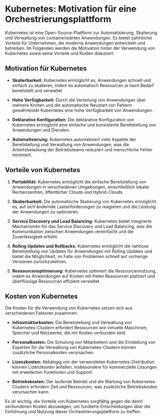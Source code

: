 # Kubernetes: Motivation für eine Orchestrierungsplattform

Kubernetes ist eine Open-Source-Plattform zur Automatisierung, Skalierung und Verwaltung von containerisierten Anwendungen. Es bietet zahlreiche Vorteile für Unternehmen, die moderne Anwendungen entwickeln und betreiben. Im Folgenden werden die Motivation hinter der Verwendung von Kubernetes sowie seine Vorteile und Kosten diskutiert:

## Motivation für Kubernetes

- **Skalierbarkeit:** Kubernetes ermöglicht es, Anwendungen schnell und einfach zu skalieren, indem es automatisch Ressourcen je nach Bedarf bereitstellt und verwaltet.

- **Hohe Verfügbarkeit:** Durch die Verteilung von Anwendungen über mehrere Knoten und die automatische Neustart von Fehlern gewährleistet Kubernetes eine hohe Verfügbarkeit von Anwendungen.

- **Deklarative Konfiguration:** Die deklarative Konfiguration von Kubernetes ermöglicht eine einfache und konsistente Bereitstellung von Anwendungen und Diensten.

- **Automatisierung:** Kubernetes automatisiert viele Aspekte der Bereitstellung und Verwaltung von Anwendungen, was die Arbeitsbelastung der Betriebsteams reduziert und menschliche Fehler minimiert.

## Vorteile von Kubernetes

1. **Portabilität:** Kubernetes ermöglicht die einfache Bereitstellung von Anwendungen in verschiedenen Umgebungen, einschließlich lokaler Rechenzentren, öffentlicher Clouds und Hybrid-Clouds.

2. **Skalierbarkeit:** Die automatische Skalierung von Kubernetes ermöglicht es, auf sich ändernde Lastanforderungen zu reagieren und die Leistung der Anwendungen zu optimieren.

3. **Service Discovery und Load Balancing:** Kubernetes bietet integrierte Mechanismen für das Service Discovery und Load Balancing, was die Kommunikation zwischen Anwendungen vereinfacht und die Zuverlässigkeit erhöht.

4. **Rolling Updates und Rollbacks:** Kubernetes ermöglicht die nahtlose Bereitstellung von Updates für Anwendungen mit Rolling Updates und bietet die Möglichkeit, im Falle von Problemen schnell auf vorherige Versionen zurückzukehren.

5. **Ressourcenoptimierung:** Kubernetes optimiert die Ressourcennutzung, indem es Anwendungen auf Knoten mit freien Ressourcen platziert und überflüssige Ressourcen effizient verwaltet.

## Kosten von Kubernetes

Die Kosten für die Verwendung von Kubernetes setzen sich aus verschiedenen Faktoren zusammen:

- **Infrastrukturkosten:** Die Bereitstellung und Verwaltung von Kubernetes-Clustern erfordert Ressourcen wie virtuelle Maschinen, Speicher und Netzwerke, die mit Kosten verbunden sind.

- **Personalkosten:** Die Schulung von Mitarbeitern und die Einstellung von Experten für die Verwaltung von Kubernetes-Clustern können zusätzliche Personalkosten verursachen.

- **Lizenzkosten:** Abhängig von der verwendeten Kubernetes-Distribution können Lizenzkosten anfallen, insbesondere für kommerzielle Lösungen mit erweiterten Funktionen und Support.

- **Betriebskosten:** Der laufende Betrieb und die Wartung von Kubernetes-Clustern erfordern Zeit und Ressourcen, was zusätzliche Betriebskosten verursachen kann.

Es ist wichtig, die Vorteile von Kubernetes sorgfältig gegen die damit verbundenen Kosten abzuwägen, um fundierte Entscheidungen über die Einführung und Nutzung dieser Orchestrierungsplattform zu treffen.
